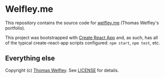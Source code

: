 # Welfley.me

This repository contains the source code for [welfley.me](https://welfley.me/) (Thomas Welfley's portfolio).

This project was bootstrapped with [Create React App](https://github.com/facebook/create-react-app) and, as such, has all of the typical create-react-app scripts configured: `npm start`, `npm test`, etc.

## Everything else

Copyright (c) [Thomas Welfley](http://welfley.me/). See [LICENSE](http://github.com/thomasw/welfley.me/blob/master/LICENSE) for details.
